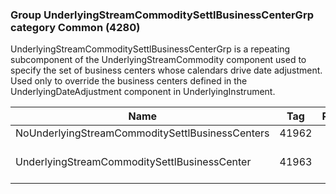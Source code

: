 ### Group UnderlyingStreamCommoditySettlBusinessCenterGrp category Common (4280)

UnderlyingStreamCommoditySettlBusinessCenterGrp is a repeating subcomponent of the UnderlyingStreamCommodity component used to specify the set of business centers whose calendars drive date adjustment. Used only to override the business centers defined in the UnderlyingDateAdjustment component in UnderlyingInstrument.

| Name                                            | Tag   | Req'd | Documentation                                                           |
|-------------------------------------------------|-------|----------|-------------------------------------------------------------------------|
| NoUnderlyingStreamCommoditySettlBusinessCenters | 41962 |       |                                                                         |
| UnderlyingStreamCommoditySettlBusinessCenter    | 41963 |       | Required if NoUnderlyingStreamCommoditySettlBusinessCenters(41962) > 0. |

